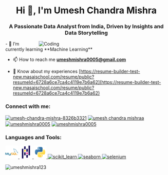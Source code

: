 <h1 align="center">Hi 👋, I'm Umesh Chandra Mishra</h1>
<h3 align="center">A Passionate Data Analyst from India, Driven by Insights and Data Storytelling</h3>
<img align="right" alt="Coding" width="400" src="https://cdn.dribbble.com/users/1162077/screenshots/3848914/programmer.gif">
- 🌱 I’m currently learning **Machine Learning**

- 📫 How to reach me **umeshmishra0005@gmail.com**

- 📄 Know about my experiences [https://resume-builder-test-new.masaischool.com/resume/public?resumeId=6728a6ce7ca4c4119e7b6a62](https://resume-builder-test-new.masaischool.com/resume/public?resumeId=6728a6ce7ca4c4119e7b6a62)

<h3 align="left">Connect with me:</h3>
<p align="left">
<a href="https://linkedin.com/in/umesh-chandra-mishra-8326b3321" target="blank"><img align="center" src="https://raw.githubusercontent.com/rahuldkjain/github-profile-readme-generator/master/src/images/icons/Social/linked-in-alt.svg" alt="umesh-chandra-mishra-8326b3321" height="30" width="40" /></a>
<a href="https://kaggle.com/umesh chandra mishraa" target="blank"><img align="center" src="https://raw.githubusercontent.com/rahuldkjain/github-profile-readme-generator/master/src/images/icons/Social/kaggle.svg" alt="umesh chandra mishraa" height="30" width="40" /></a>
<a href="https://www.hackerrank.com/umeshmishra0005" target="blank"><img align="center" src="https://raw.githubusercontent.com/rahuldkjain/github-profile-readme-generator/master/src/images/icons/Social/hackerrank.svg" alt="umeshmishra0005" height="30" width="40" /></a>
<a href="https://www.leetcode.com/umeshmishra0005" target="blank"><img align="center" src="https://raw.githubusercontent.com/rahuldkjain/github-profile-readme-generator/master/src/images/icons/Social/leet-code.svg" alt="umeshmishra0005" height="30" width="40" /></a>
</p>

<h3 align="left">Languages and Tools:</h3>
<p align="left"> <a href="https://www.mysql.com/" target="_blank" rel="noreferrer"> <img src="https://raw.githubusercontent.com/devicons/devicon/master/icons/mysql/mysql-original-wordmark.svg" alt="mysql" width="40" height="40"/> </a> <a href="https://pandas.pydata.org/" target="_blank" rel="noreferrer"> <img src="https://raw.githubusercontent.com/devicons/devicon/2ae2a900d2f041da66e950e4d48052658d850630/icons/pandas/pandas-original.svg" alt="pandas" width="40" height="40"/> </a> <a href="https://www.python.org" target="_blank" rel="noreferrer"> <img src="https://raw.githubusercontent.com/devicons/devicon/master/icons/python/python-original.svg" alt="python" width="40" height="40"/> </a> <a href="https://scikit-learn.org/" target="_blank" rel="noreferrer"> <img src="https://upload.wikimedia.org/wikipedia/commons/0/05/Scikit_learn_logo_small.svg" alt="scikit_learn" width="40" height="40"/> </a> <a href="https://seaborn.pydata.org/" target="_blank" rel="noreferrer"> <img src="https://seaborn.pydata.org/_images/logo-mark-lightbg.svg" alt="seaborn" width="40" height="40"/> </a> <a href="https://www.selenium.dev" target="_blank" rel="noreferrer"> <img src="https://raw.githubusercontent.com/detain/svg-logos/780f25886640cef088af994181646db2f6b1a3f8/svg/selenium-logo.svg" alt="selenium" width="40" height="40"/> </a> </p>

<p><img align="center" src="https://github-readme-stats.vercel.app/api/top-langs?username=umeshmishra123&show_icons=true&locale=en&layout=compact" alt="umeshmishra123" /></p>

